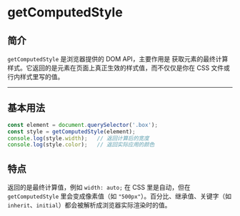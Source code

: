 # getComputedStyle

## 简介

`getComputedStyle` 是浏览器提供的 DOM API，主要作用是 获取元素的最终计算样式。它返回的是元素在页面上真正生效的样式值，而不仅仅是你在 CSS 文件或行内样式里写的值。

---

## 基本用法

```js
const element = document.querySelector('.box');
const style = getComputedStyle(element);
console.log(style.width);   // 返回计算后的宽度
console.log(style.color);   // 返回实际应用的颜色
```

## 特点

返回的是最终计算值，例如 `width: auto;` 在 CSS 里是自动，但在 `getComputedStyle` 里会变成像素值（如 `"500px"`）。百分比、继承值、关键字（如 `inherit`、`initial`）都会被解析成浏览器实际渲染时的值。
